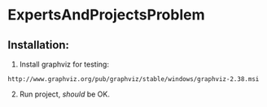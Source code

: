 # ExpertsAndProjectsProblem

## Installation:
1. Install graphviz for testing:
```
http://www.graphviz.org/pub/graphviz/stable/windows/graphviz-2.38.msi
```
2. Run project, *should* be OK.
